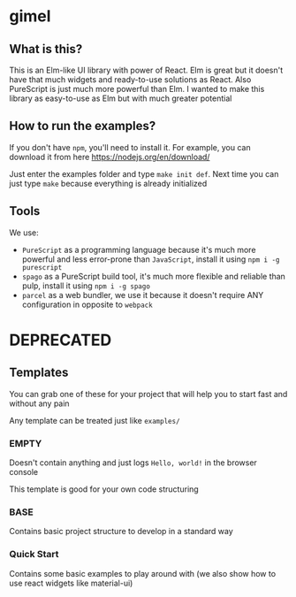 # gimel

## What is this?

This is an Elm-like UI library with power of React. Elm is great but it doesn't have that much widgets and ready-to-use solutions as React. Also PureScript is just much more powerful than Elm. I wanted to make this library as easy-to-use as Elm but with much greater potential

## How to run the examples?

If you don't have `npm`, you'll need to install it. For example, you can download it from here https://nodejs.org/en/download/

Just enter the examples folder and type `make init def`. Next time you can just type `make` because everything is already initialized

## Tools

We use:
* `PureScript` as a programming language because it's much more powerful and less error-prone than `JavaScript`, install it using `npm i -g purescript`
* `spago` as a PureScript build tool, it's much more flexible and reliable than pulp, install it using `npm i -g spago`
* `parcel` as a web bundler, we use it because it doesn't require ANY configuration in opposite to `webpack`

# DEPRECATED

## Templates

You can grab one of these for your project that will help you to start fast and without any pain

Any template can be treated just like `examples/`

### EMPTY

Doesn't contain anything and just logs `Hello, world!` in the browser console

This template is good for your own code structuring

### BASE

Contains basic project structure to develop in a standard way

### Quick Start

Contains some basic examples to play around with (we also show how to use react widgets like material-ui)
